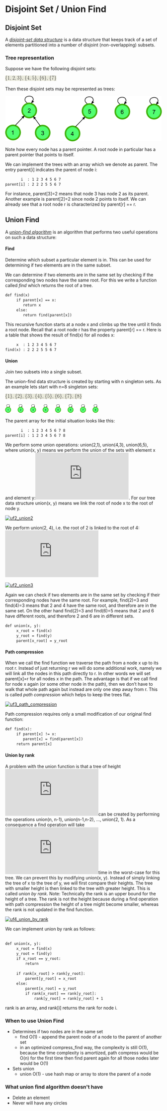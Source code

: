 # Disjoint Set / Union Find

## Disjoint Set

A [_disjoint-set data structure_](http://en.wikipedia.org/wiki/Disjoint-set_data_structure) is a data structure that keeps track of a set of elements partitioned into a number of disjoint \(non-overlapping\) subsets. 

### **Tree representation**

Suppose we have the following disjoint sets:

![Disjoint Set](../.gitbook/assets/image%20%286%29.png)

Then these disjoint sets may be represented as trees:

![Disjoint Set Tree Representations](../.gitbook/assets/image%20%284%29.png)

Note how every node has a parent pointer. A root node in particular has a parent pointer that points to itself.

We can implement the trees with an array which we denote as parent. The entry parent\[i\] indicates the parent of node i:

```
       i  : 1 2 3 4 5 6 7 
parent[i] : 2 2 2 5 5 6 7 
```

For instance, parent\[3\]=2 means that node 3 has node 2 as its parent. Another example is parent\[2\]=2 since node 2 points to itself. We can already see that a root node r is characterized by parent\[r\] == r.

## Union Find

A [_union-find algorithm_](http://en.wikipedia.org/wiki/Disjoint-set_data_structure) is an algorithm that performs two useful operations on such a data structure:

#### Find

Determine which subset a particular element is in. This can be used for determining if two elements are in the same subset.

We can determine if two elements are in the same set by checking if the corresponding two nodes have the same root. For this we write a function called _find_ which returns the root of a tree.

```
def find(x)
     if parent[x] == x:
        return x
     else:
        return find(parent[x])
```

This recursive function starts at a node x and climbs up the tree until it finds a root node. Recall that a root node r has the property parent\[r\] == r. Here is a table that shows the result of find\(x\) for all nodes x:

```
     x  : 1 2 3 4 5 6 7
find(x) : 2 2 2 5 5 6 7
```

#### Union

Join two subsets into a single subset.

The union-find data structure is created by starting with n singleton sets. As an example lets start with n=8 singleton sets:

![](../.gitbook/assets/image%20%285%29.png)

![](../.gitbook/assets/image%20%281%29.png)

The parent array for the initial situation looks like this:

```
       i  : 1 2 3 4 5 6 7 8
parent[i] : 1 2 3 4 5 6 7 8
```

We perform some union operations: union\(2,1\), union\(4,3\), union\(6,5\), where union\(x, y\) means we perform the union of the sets with element x and element y:![\{1,2\}, \{3,4\}, \{5,6\}, \{7\}, \{8\}](https://s0.wp.com/latex.php?latex=%5C%7B1%2C2%5C%7D%2C+%5C%7B3%2C4%5C%7D%2C+%5C%7B5%2C6%5C%7D%2C+%5C%7B7%5C%7D%2C+%5C%7B8%5C%7D&bg=e9e9dc&fg=333333&s=0). For our tree data structure union\(x, y\) means we link the root of node x to the root of node y.

[![uf2\_union2](https://algocoding.files.wordpress.com/2014/09/uf2_union2.png?w=600&h=106)](https://algocoding.files.wordpress.com/2014/09/uf2_union2.png)

We perform union\(2, 4\), i.e. the root of 2 is linked to the root of 4:  
![\{1,2,3,4\}, \{5,6\}, \{7\}, \{8\}](https://s0.wp.com/latex.php?latex=%5C%7B1%2C2%2C3%2C4%5C%7D%2C+%5C%7B5%2C6%5C%7D%2C+%5C%7B7%5C%7D%2C+%5C%7B8%5C%7D&bg=e9e9dc&fg=333333&s=0)

[![uf2\_union3](https://algocoding.files.wordpress.com/2014/09/uf2_union3.png?w=600&h=159)](https://algocoding.files.wordpress.com/2014/09/uf2_union3.png)

Again we can check if two elements are in the same set by checking if their corresponding nodes have the same root. For example, find\(2\)=3 and find\(4\)=3 means that 2 and 4 have the same root, and therefore are in the same set. On the other hand find\(2\)=3 and find\(6\)=5 means that 2 and 6 have different roots, and therefore 2 and 6 are in different sets.

```
def union(x, y):
     x_root = find(x)
     y_root = find(y)
     parent[x_root] = y_root
```

#### **Path compression**

When we call the find function we traverse the path from a node x up to its root r. Instead of just returning r we will do some additional work, namely we will link all the nodes in this path directly to r. In other words we will set parent\[x\]=r for all nodes x in the path. The advantage is that if we call find for node x again \(or some other node in the path\), then we don’t have to walk that whole path again but instead are only one step away from r. This is called _path compression_ which helps to keep the trees flat.

[![uf3\_path\_compression](https://algocoding.files.wordpress.com/2014/09/uf3_path_compression.png?w=600&h=267)](https://algocoding.files.wordpress.com/2014/09/uf3_path_compression.png)

Path compression requires only a small modification of our original find function:

```
def find(x):
     if parent[x] != x:
        parent[x] = find(parent[x])
     return parent[x]
```

#### **Union by rank**

A problem with the union function is that a tree of height![\theta\(n\)](https://s0.wp.com/latex.php?latex=%5Ctheta%28n%29&bg=e9e9dc&fg=333333&s=0)can be created by performing the operations union\(n, n-1\), union\(n-1,n-2\), …, union\(2, 1\). As a consequence a find operation will take![\theta\(n\)](https://s0.wp.com/latex.php?latex=%5Ctheta%28n%29&bg=e9e9dc&fg=333333&s=0)time in the worst-case for this tree. We can prevent this by modifying union\(x, y\). Instead of simply linking the tree of x to the tree of y, we will first compare their heights. The tree with smaller height is then linked to the tree with greater height. This is called _union by rank_. Note: Technically the rank is an upper bound for the height of a tree. The rank is not the height because during a find operation with path compression the height of a tree might become smaller, whereas the rank is not updated in the find function.

[![uf4\_union\_by\_rank](https://algocoding.files.wordpress.com/2014/09/uf4_union_by_rank.png?w=600&h=458)](https://algocoding.files.wordpress.com/2014/09/uf4_union_by_rank.png)

We can implement union by rank as follows:

```

def union(x, y):
     x_root = find(x)
     y_root = find(y)
     if x_root == y_root:
         return

     if rank[x_root] > rank[y_root]:
         parent[y_root] = x_root
     else:
         parent[x_root] = y_root
         if rank[x_root] == rank[y_root]:
             rank[y_root] = rank[y_root] + 1
```

rank is an array, and rank\[i\] returns the rank for node i.

### When to use Union Find

* Determines if two nodes are in the same set
  * find O\(1\) - append the parent node of a node to the parent of another set
  * in an optimized compress\_find way, the complexity is still O\(1\), because the time complexity is amortized, path compress would be O\(n\) for the first time then find parent again for all those nodes later would be O\(1\)
* Sets union
  * union O\(1\) - use hash map or array to store the parent of a node

### What union find algorithm doesn't have

* Delete an element
* Never will have any circles

